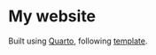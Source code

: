 # My website

Built using [Quarto](https://quarto.org/docs/websites/), following [template](https://github.com/grantmcdermott/grantmcdermott.github.io/tree/main). 
